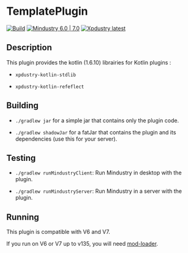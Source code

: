 # TemplatePlugin

[![Build](https://github.com/Xpdustry/KotlinRuntimePlugin/actions/workflows/build.yml/badge.svg)](https://github.com/Xpdustry/KotlinRuntimePlugin/actions/workflows/build.yml)
[![Mindustry 6.0 | 7.0 ](https://img.shields.io/badge/Mindustry-6.0%20%7C%207.0-ffd37f)](https://github.com/Anuken/Mindustry/releases)
[![Xpdustry latest](https://repo.xpdustry.fr/api/badge/latest/releases/fr/xpdustry/kotlin-runtime-plugin?color=00FFFF&name=TemplatePlugin&prefix=v)](https://github.com/Xpdustry/KotlinRuntimePlugin/releases)

## Description

This plugin provides the kotlin (1.6.10) librairies for Kotlin plugins :

- `xpdustry-kotlin-stdlib`

- `xpdustry-kotlin-refeflect`

## Building

- `./gradlew jar` for a simple jar that contains only the plugin code.

- `./gradlew shadowJar` for a fatJar that contains the plugin and its dependencies (use this for your server).

## Testing

- `./gradlew runMindustryClient`: Run Mindustry in desktop with the plugin.

- `./gradlew runMindustryServer`: Run Mindustry in a server with the plugin.

## Running

This plugin is compatible with V6 and V7.

If you run on V6 or V7 up to v135, you will need [mod-loader](https://github.com/Xpdustry/ModLoaderPlugin).
